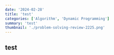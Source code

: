 ```yaml
---
date: '2024-02-28'
title: 'test'
categories: ['Algorithm', 'Dynamic Programming']
summary: 'test'
thumbnail: './problem-solving-review-2225.png'
---
```


## test
